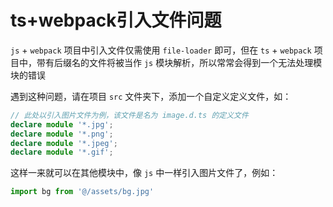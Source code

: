# ts+webpack引入文件问题

`js` + `webpack` 项目中引入文件仅需使用 `file-loader` 即可，但在 `ts` + `webpack` 项目中，带有后缀名的文件将被当作 `js` 模块解析，所以常常会得到一个无法处理模块的错误

遇到这种问题，请在项目 `src` 文件夹下，添加一个自定义定义文件，如：

```ts
// 此处以引入图片文件为例，该文件是名为 image.d.ts 的定义文件
declare module '*.jpg';
declare module '*.png';
declare module '*.jpeg';
declare module '*.gif';
```

这样一来就可以在其他模块中，像 `js` 中一样引入图片文件了，例如：

```ts
import bg from '@/assets/bg.jpg'
```

